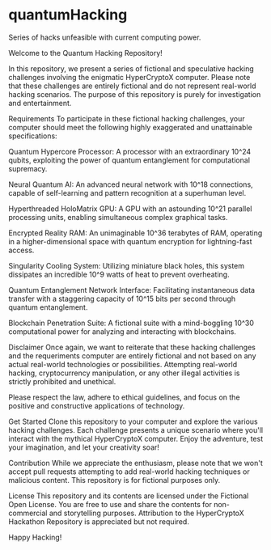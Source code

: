 # quantumHacking

Series of hacks unfeasible with current computing power.

Welcome to the Quantum Hacking Repository!

In this repository, we present a series of fictional and speculative hacking challenges involving the enigmatic HyperCryptoX computer. Please note that these challenges are entirely fictional and do not represent real-world hacking scenarios. The purpose of this repository is purely for investigation and entertainment.

Requirements
To participate in these fictional hacking challenges, your computer should meet the following highly exaggerated and unattainable specifications:

Quantum Hypercore Processor: A processor with an extraordinary 10^24 qubits, exploiting the power of quantum entanglement for computational supremacy.

Neural Quantum AI: An advanced neural network with 10^18 connections, capable of self-learning and pattern recognition at a superhuman level.

Hyperthreaded HoloMatrix GPU: A GPU with an astounding 10^21 parallel processing units, enabling simultaneous complex graphical tasks.

Encrypted Reality RAM: An unimaginable 10^36 terabytes of RAM, operating in a higher-dimensional space with quantum encryption for lightning-fast access.

Singularity Cooling System: Utilizing miniature black holes, this system dissipates an incredible 10^9 watts of heat to prevent overheating.

Quantum Entanglement Network Interface: Facilitating instantaneous data transfer with a staggering capacity of 10^15 bits per second through quantum entanglement.

Blockchain Penetration Suite: A fictional suite with a mind-boggling 10^30 computational power for analyzing and interacting with blockchains.

Disclaimer
Once again, we want to reiterate that these hacking challenges and the requeriments computer are entirely fictional and not based on any actual real-world technologies or possibilities. Attempting real-world hacking, cryptocurrency manipulation, or any other illegal activities is strictly prohibited and unethical.

Please respect the law, adhere to ethical guidelines, and focus on the positive and constructive applications of technology.

Get Started
Clone this repository to your computer and explore the various hacking challenges. Each challenge presents a unique scenario where you'll interact with the mythical HyperCryptoX computer. Enjoy the adventure, test your imagination, and let your creativity soar!

Contribution
While we appreciate the enthusiasm, please note that we won't accept pull requests attempting to add real-world hacking techniques or malicious content. This repository is for fictional purposes only.

License
This repository and its contents are licensed under the Fictional Open License. You are free to use and share the contents for non-commercial and storytelling purposes. Attribution to the HyperCryptoX Hackathon Repository is appreciated but not required.

Happy Hacking!
